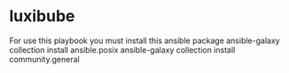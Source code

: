 # luxibube

For use this playbook you must install this ansible package
ansible-galaxy collection install ansible.posix
ansible-galaxy collection install community.general